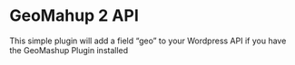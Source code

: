 # GeoMahup 2 API	

This simple plugin will add a field “geo” to your Wordpress API if you have the GeoMashup Plugin installed

